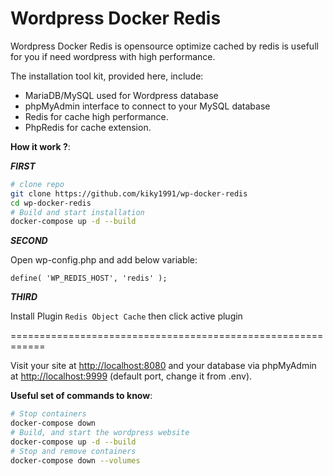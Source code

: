 # Wordpress Docker Redis

Wordpress Docker Redis is opensource optimize cached by redis is usefull for you if need wordpress with high performance.

The installation tool kit, provided here, include:

  - MariaDB/MySQL used for Wordpress database
  - phpMyAdmin interface to connect to your MySQL database
  - Redis for cache high performance.
  - PhpRedis for cache extension.

**How it work ?**:

***FIRST***

``` bash
# clone repo
git clone https://github.com/kiky1991/wp-docker-redis
cd wp-docker-redis
# Build and start installation
docker-compose up -d --build
```

***SECOND***

Open wp-config.php and add below variable:

```
define( 'WP_REDIS_HOST', 'redis' );
```

***THIRD***

Install Plugin `Redis Object Cache` then click active plugin

============================================================


Visit your site at <http://localhost:8080> and your database via phpMyAdmin
at <http://localhost:9999> (default port, change it from .env).

**Useful set of commands to know**:

``` bash
# Stop containers
docker-compose down
# Build, and start the wordpress website
docker-compose up -d --build
# Stop and remove containers
docker-compose down --volumes
```
